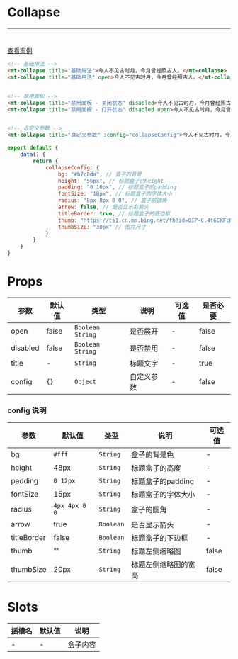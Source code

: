 # Collapse

***

#      

[查看案例](https://static-363fc8f1-c547-4a87-8d04-6d5ba4035deb.bspapp.com/#/pages/base/collapse)

```html
<!-- 基础用法 -->
<mt-collapse title="基础用法">今人不见古时月，今月曾经照古人。</mt-collapse>
<mt-collapse title="基础用法" open>今人不见古时月，今月曾经照古人。</mt-collapse>


<!-- 禁用面板 -->
<mt-collapse title="禁用面板 - 关闭状态" disabled>今人不见古时月，今月曾经照古人。</mt-collapse>
<mt-collapse title="禁用面板 - 打开状态" disabled open>今人不见古时月，今月曾经照古人。</mt-collapse>


<!-- 自定义参数 -->
<mt-collapse title="自定义参数" :config="collapseConfig">今人不见古时月，今月曾经照古人。</mt-collapse>
```

```javascript
export default {
    data() {
        return {
            collapseConfig: {
                bg: "#b7c8da", // 盒子的背景
                height: "56px", // 标题盒子的height
                padding: "0 10px", // 标题盒子的padding
                fontSize: "18px", // 标题盒子的字体大小
                radius: "8px 8px 0 0", // 盒子的圆角
                arrow: false, // 是否显示右箭头
                titleBorder: true, // 标题盒子的底边框
                thumb: "https://ts1.cn.mm.bing.net/th?id=OIP-C.4t6CKFcRe9zK8Kgw2uIAWwHaHa&w=250&h=250&c=8&rs=1&qlt=90&o=6&pid=3.1&rm=2",
                thumbSize: "30px" // 图片尺寸
            }
        }
    }
}
```

# Props

| 参数     | 默认值 | 类型               | 说明       | 可选值 | 是否必要 |
| -------- | ------ | ------------------ | ---------- | ------ | -------- |
| open     | false  | `Boolean` `String` | 是否展开   | -      | false    |
| disabled | false  | `Boolean` `String` | 是否禁用   | -      | false    |
| title    | -      | `String`           | 标题文字       | -      | true    |
| config   | `{}`   | `Object`           | 自定义参数 | -      | false    |

### config 说明

| 参数        | 默认值                                                                                      | 类型        | 说明               | 可选值 |
| ----------- | ------------------------------------------------------------------------------------------- |-----------| ---------------- | ------ |
| bg          | `#fff`                                                                                        | `String`  | 盒子的背景色   | -      |
| height      | 48px                                                                                        | `String`  | 标题盒子的高度     | -      |
| padding     | `0 12px`                                                                                      | `String`  | 标题盒子的padding  | -      |
| fontSize    | 15px                                                                                        | `String`  | 标题盒子的字体大小 | -      |
| radius      | `4px 4px 0 0`                                                                                 | `String`  | 盒子的圆角         | -      |
| arrow       | true                                                                                        | `Boolean` | 是否显示箭头       | -      |
| titleBorder | false                                                                                       | `Boolean` | 标题盒子的下边框   | -      |
| thumb       | "" | `String`    | 标题左侧缩略图                 | false  |
| thumbSize   | 20px                                                                                        | `String`    | 标题左侧缩略图的宽高                 | false       |

# Slots

| 插槽名 | 默认值 | 说明 |
| ------ | ------ | ---- |
| -      | -      | 盒子内容     |

